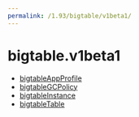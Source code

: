 ```yaml
---
permalink: /1.93/bigtable/v1beta1/
---
```


# bigtable.v1beta1



* [bigtableAppProfile](bigtableAppProfile.md)
* [bigtableGCPolicy](bigtableGCPolicy.md)
* [bigtableInstance](bigtableInstance.md)
* [bigtableTable](bigtableTable.md)